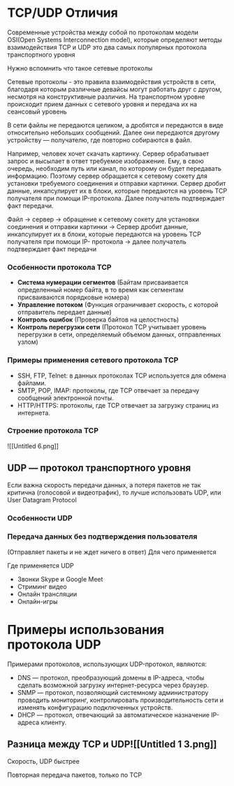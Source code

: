 # TCP/UDP  Отличия

Современные устройства между собой по протоколам модели OSI(Open Systems Interconnection model), которые определяют методы взаимодействия
TCP и UDP это два самых популярных протокола транспортного уровня 

Нужно вспомнить что такое сетевые протоколы

Сетевые протоколы - это правила взаимодействия устройств в сети, благодаря которым различные девайсы могут работать друг с другом, несмотря на конструктивные различия. На транспортном уровне происходит прием данных с сетевого уровня и передача их на сеансовый уровень

В сети файлы не передаются целиком, а дробятся и передаются в виде относительно небольших сообщений. Далее они передаются другому устройству — получателю, где повторно собираются в файл.

Например, человек хочет скачать картинку. Сервер обрабатывает запрос и высылает в ответ требуемое изображение. Ему, в свою очередь, необходим путь или канал, по которому он будет передавать информацию. Поэтому сервер обращается к сетевому сокету для установки требуемого соединения и отправки картинки. Сервер дробит данные, инкапсулирует их в блоки, которые передаются на уровень TCP получателя при помощи IP-протокола. Далее получатель подтверждает факт передачи.

Файл → сервер → обращение к сетевому сокету для установки соединения  и отправки картинки → Сервер дробит данные, инкапсулирует их в блоки, которые передаются на уровень TCP получателя при помощи IP- протокола → далее получатель подтверждает факт передачи

### Особенности протокола TCP

- **Система нумерации сегментов**
(Байтам присваивается определенный номер байта, в то время как сегментам присваиваются порядковые номера)
- **Управление потоком**
(Функция ограничивает скорость, с которой отправитель передает данные)
- **Контроль ошибок**
(Проверка байтов на целостность)
- **Контроль перегрузки сети**
(Протокол TCP учитывает уровень перегрузки в сети, определяемый объемом данных, отправленных узлом)

### **Примеры применения сетевого протокола TCP**

- SSH, FTP, Telnet: в данных протоколах TCP используется для обмена файлами.
- SMTP, POP, IMAP: протоколы, где TCP отвечает за передачу сообщений электронной почты.
- HTTP/HTTPS: протоколы, где TCP отвечает за загрузку страниц из интернета.

### Строение протокола TCP
![[Untitled 6.png]]


## **UDP — протокол транспортного уровня**

Если важна скорость передачи данных, а потеря пакетов не так критична (голосовой и видеотрафик), то лучше использовать UDP, или User Datagram Protocol

### Особенности UDP

### Передача данных без подтверждения пользователя
(Отправляет пакеты и не ждет ничего в ответ)
Для чего применяется

Где применяется UDP

- Звонки Skype и Google Meet
- Стриминг видео
- Онлайн трансляции
- Онлайн-игры

# Примеры использования протокола UDP

Примерами протоколов, использующих UDP-протокол, являются:

- DNS — протокол, преобразующий домены в IP-адреса, чтобы сделать возможной загрузку интернет-ресурса через браузер.
- SNMP — протокол, позволяющий системному администратору проводить мониторинг, контролировать производительность сети и изменять конфигурацию подключенных устройств.
- DHCP — протокол, отвечающий за автоматическое назначение IP-адреса клиенту.


## Разница между TCP и UDP![[Untitled 1 3.png]]

Cкорость, UDP быстрее

Повторная передача пакетов, только по TCP